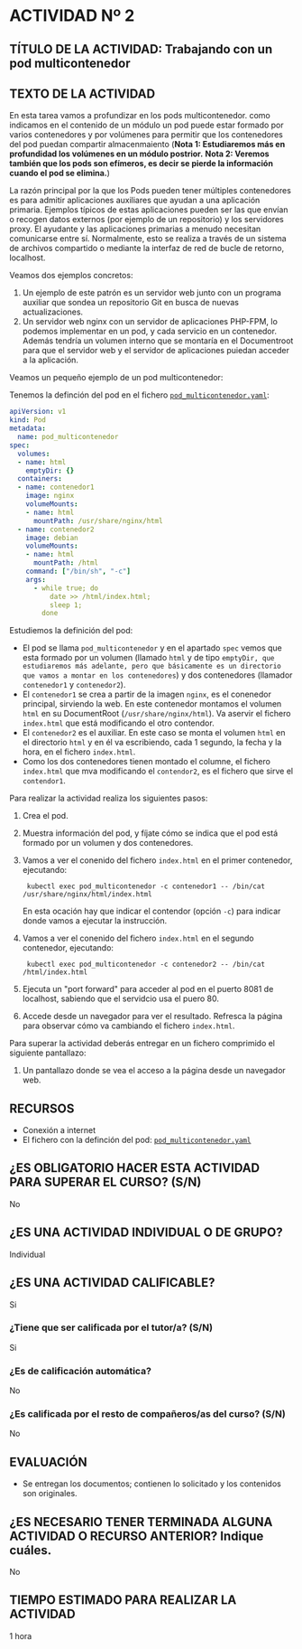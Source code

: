 # ACTIVIDAD Nº 2

## TÍTULO DE LA ACTIVIDAD: Trabajando con un pod multicontenedor

## TEXTO DE LA ACTIVIDAD

En esta tarea vamos a profundizar en los pods multicontenedor. como indicamos en el contenido de un módulo un pod puede estar formado por varios contenedores y por volúmenes para permitir que los contenedores del pod puedan compartir almacenmaiento (**Nota 1: Estudiaremos más en profundidad los volúmenes en un módulo postrior.** **Nota 2: Veremos también que los pods son efímeros, es decir se pierde la información cuando el pod se elimina.**)

La razón principal por la que los Pods pueden tener múltiples contenedores es para admitir aplicaciones auxiliares que ayudan a una aplicación primaria. Ejemplos típicos de estas aplicaciones pueden ser las que envían o recogen datos externos (por ejemplo de un repositorio) y los servidores proxy. El ayudante y las aplicaciones primarias a menudo necesitan comunicarse entre sí. Normalmente, esto se realiza a través de un sistema de archivos compartido o mediante la interfaz de red de bucle de retorno, localhost.

Veamos dos ejemplos concretos:

1. Un ejemplo de este patrón es un servidor web junto con un programa auxiliar que sondea un repositorio Git en busca de nuevas actualizaciones.
2. Un  servidor  web  nginx  con  un  servidor  de aplicaciones  PHP-FPM,  lo  podemos  implementar  en un pod, y cada servicio en un contenedor. Además tendría un volumen interno que se montaría en el Documentroot para que el servidor web y el servidor de aplicaciones puiedan acceder a la aplicación.

Veamos un pequeño ejemplo de un pod multicontenedor:

Tenemos la definción del pod en el fichero [`pod_multicontenedor.yaml`](pod_multicontenedor.yaml):

```yaml
apiVersion: v1
kind: Pod
metadata:
  name: pod_multicontenedor
spec:
  volumes:
  - name: html
    emptyDir: {}
  containers:
  - name: contenedor1
    image: nginx
    volumeMounts:
    - name: html
      mountPath: /usr/share/nginx/html
  - name: contenedor2
    image: debian
    volumeMounts:
    - name: html
      mountPath: /html
    command: ["/bin/sh", "-c"]
    args:
      - while true; do
          date >> /html/index.html;
          sleep 1;
        done
```

Estudiemos la definición del pod:

* El pod se llama `pod_multicontenedor` y en el apartado `spec` vemos que esta formado por un volumen (llamado `html` y de tipo `emptyDir, que estudiaremos más adelante, pero que básicamente es un directorio que vamos a montar en los contenedores`) y dos contenedores (llamador `contenedor1` y `contenedor2`).
* El `contenedor1` se crea a partir de la imagen `nginx`, es el conenedor principal, sirviendo la web. En este contenedor montamos el volumen `html` en su DocumentRoot (`/usr/share/nginx/html`). Va aservir el fichero `index.html` que está modificando el otro contendor.
* El `contenedor2` es el auxiliar. En este caso se monta el volumen `html` en el directorio `html` y en él va escribiendo, cada 1 segundo, la fecha y la hora, en el fichero `index.html`.
* Como los dos contenedores tienen montado el columne, el fichero `index.html` que mva modificando el `contendor2`, es el fichero que sirve el `contendor1`.

Para realizar la actividad realiza los siguientes pasos:

1. Crea el pod.
2. Muestra información del pod, y fíjate cómo se indica que el pod está formado por un volumen y dos contenedores.
3. Vamos a ver el conenido del fichero `index.html` en el primer contenedor, ejecutando:

        kubectl exec pod_multicontenedor -c contenedor1 -- /bin/cat /usr/share/nginx/html/index.html

    En esta ocación hay que indicar el contendor (opción `-c`) para indicar donde vamos a ejecutar la instrucción.
4. Vamos a ver el conenido del fichero `index.html` en el segundo contenedor, ejecutando:

        kubectl exec pod_multicontenedor -c contenedor2 -- /bin/cat /html/index.html
5. Ejecuta un "port forward" para acceder al pod en el puerto 8081 de localhost, sabiendo que el servidcio usa el puero 80.
6. Accede desde un navegador para ver el resultado. Refresca la página para observar cómo va cambiando el fichero `index.html`.

Para superar la actividad deberás entregar en un fichero comprimido el siguiente pantallazo:

1. Un pantallazo donde se vea el acceso a la página desde un navegador web.

## RECURSOS

* Conexión a internet
* El fichero con la definción del pod: [`pod_multicontenedor.yaml`](pod_multicontenedor.yaml)

## ¿ES OBLIGATORIO HACER ESTA ACTIVIDAD PARA SUPERAR EL CURSO? (S/N)

No

## ¿ES UNA ACTIVIDAD INDIVIDUAL O DE GRUPO?

Individual

## ¿ES UNA ACTIVIDAD CALIFICABLE?

Si

### ¿Tiene que ser calificada por el tutor/a? (S/N) 

Si

### ¿Es de calificación automática?

No

### ¿Es calificada por el resto de compañeros/as del curso? (S/N)

No

## EVALUACIÓN

* Se entregan los documentos; contienen lo solicitado y los contenidos son originales.

## ¿ES NECESARIO TENER TERMINADA ALGUNA ACTIVIDAD O RECURSO ANTERIOR? Indique cuáles.

No

## TIEMPO ESTIMADO PARA REALIZAR LA ACTIVIDAD

1 hora